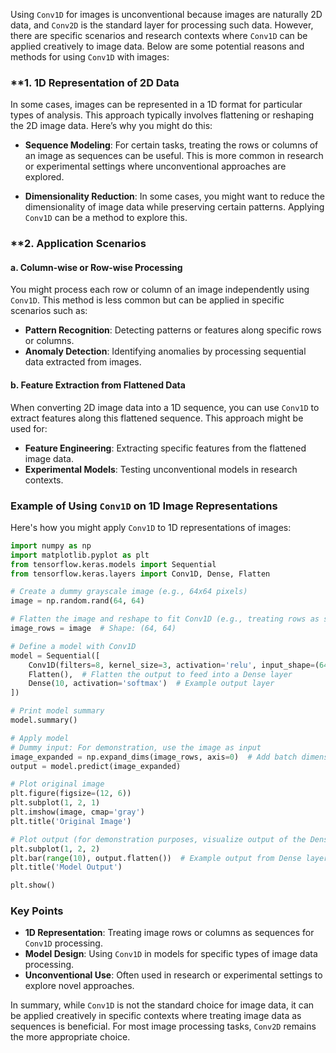 Using `Conv1D` for images is unconventional because images are naturally 2D data, and `Conv2D` is the standard layer for processing such data. However, there are specific scenarios and research contexts where `Conv1D` can be applied creatively to image data. Below are some potential reasons and methods for using `Conv1D` with images:

### **1. **1D Representation of 2D Data**

In some cases, images can be represented in a 1D format for particular types of analysis. This approach typically involves flattening or reshaping the 2D image data. Here’s why you might do this:

- **Sequence Modeling**: For certain tasks, treating the rows or columns of an image as sequences can be useful. This is more common in research or experimental settings where unconventional approaches are explored.

- **Dimensionality Reduction**: In some cases, you might want to reduce the dimensionality of image data while preserving certain patterns. Applying `Conv1D` can be a method to explore this.

### **2. **Application Scenarios**

#### **a. Column-wise or Row-wise Processing**

You might process each row or column of an image independently using `Conv1D`. This method is less common but can be applied in specific scenarios such as:

- **Pattern Recognition**: Detecting patterns or features along specific rows or columns.
- **Anomaly Detection**: Identifying anomalies by processing sequential data extracted from images.

#### **b. Feature Extraction from Flattened Data**

When converting 2D image data into a 1D sequence, you can use `Conv1D` to extract features along this flattened sequence. This approach might be used for:

- **Feature Engineering**: Extracting specific features from the flattened image data.
- **Experimental Models**: Testing unconventional models in research contexts.

### **Example of Using `Conv1D` on 1D Image Representations**

Here's how you might apply `Conv1D` to 1D representations of images:

```python
import numpy as np
import matplotlib.pyplot as plt
from tensorflow.keras.models import Sequential
from tensorflow.keras.layers import Conv1D, Dense, Flatten

# Create a dummy grayscale image (e.g., 64x64 pixels)
image = np.random.rand(64, 64)

# Flatten the image and reshape to fit Conv1D (e.g., treating rows as sequences)
image_rows = image  # Shape: (64, 64)

# Define a model with Conv1D
model = Sequential([
    Conv1D(filters=8, kernel_size=3, activation='relu', input_shape=(64, 64)),
    Flatten(),  # Flatten the output to feed into a Dense layer
    Dense(10, activation='softmax')  # Example output layer
])

# Print model summary
model.summary()

# Apply model
# Dummy input: For demonstration, use the image as input
image_expanded = np.expand_dims(image_rows, axis=0)  # Add batch dimension
output = model.predict(image_expanded)

# Plot original image
plt.figure(figsize=(12, 6))
plt.subplot(1, 2, 1)
plt.imshow(image, cmap='gray')
plt.title('Original Image')

# Plot output (for demonstration purposes, visualize output of the Dense layer)
plt.subplot(1, 2, 2)
plt.bar(range(10), output.flatten())  # Example output from Dense layer
plt.title('Model Output')

plt.show()
```

### **Key Points**

- **1D Representation**: Treating image rows or columns as sequences for `Conv1D` processing.
- **Model Design**: Using `Conv1D` in models for specific types of image data processing.
- **Unconventional Use**: Often used in research or experimental settings to explore novel approaches.

In summary, while `Conv1D` is not the standard choice for image data, it can be applied creatively in specific contexts where treating image data as sequences is beneficial. For most image processing tasks, `Conv2D` remains the more appropriate choice.